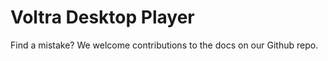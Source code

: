 # Voltra Desktop Player

<p class="note">Find a mistake? We welcome contributions to the docs on our Github repo.</p>

